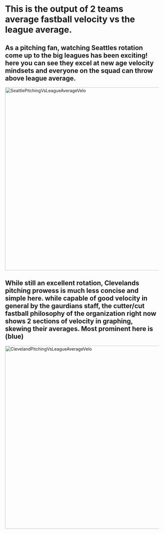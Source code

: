 # This is the output of 2 teams average fastball velocity vs the league average.
## As a pitching fan, watching Seattles rotation come up to the big leagues has been exciting! here you can see they excel at new age velocity mindsets and everyone on the squad can throw above league average.
<img width="1000" height="600" alt="SeattlePitchingVsLeagueAverageVelo" src="https://github.com/user-attachments/assets/304d139e-f6eb-470f-acf0-82325ac78511" />

## While still an excellent rotation, Clevelands pitching prowess is much less concise and simple here. while capable of good velocity in general by the gaurdians staff, the cutter/cut fastball philosophy of the organization right now shows 2 sections of velocity in graphing, skewing their averages. Most prominent here is (blue)
<img width="1000" height="600" alt="ClevelandPitchingVsLeagueAverageVelo" src="https://github.com/user-attachments/assets/2248ca88-94d0-45ff-8a83-4866891e8ce7" />

